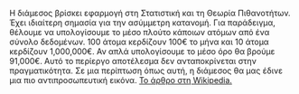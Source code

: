 Η διάμεσος βρίσκει εφαρμογή στη Στατιστική και τη Θεωρία Πιθανοτήτων.
Έχει ιδιαίτερη σημασία για την ασύμμετρη κατανομή.
Για παράδειγμα, θέλουμε να υπολογίσουμε το μέσο πλούτο κάποιων ατόμων από ένα σύνολο δεδομένων.
100 άτομα κερδίζουν 100€ το μήνα και 10 άτομα κερδίζουν 1,000,000€. Αν απλά υπολογίσουμε το μέσο όρο
θα βρούμε 91,000€. Αυτό το περίεργο αποτέλεσμα δεν ανταποκρίνεται στην πραγματικότητα.
Σε μια περίπτωση όπως αυτή, η διάμεσος θα μας έδινε μια πιο αντιπροσωπευτική εικόνα.
<a href="http://en.wikipedia.org/wiki/Median">Το άρθρο στη Wikipedia.</a>